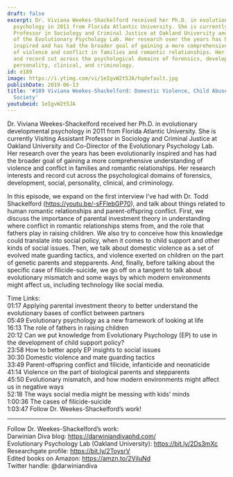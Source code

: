 ```yaml
---
draft: false
excerpt: Dr. Viviana Weekes-Shackelford received her Ph.D. in evolutionary developmental
  psychology in 2011 from Florida Atlantic University. She is currently Visiting Assistant
  Professor in Sociology and Criminal Justice at Oakland University and Co-Director
  of the Evolutionary Psychology Lab. Her research over the years has been evolutionarily
  inspired and has had the broader goal of gaining a more comprehensive understanding
  of violence and conflict in families and romantic relationships. Her research interests
  and record cut across the psychological domains of forensics, development, social,
  personality, clinical, and criminology.
id: e189
image: https://i.ytimg.com/vi/1eIgvW2t5JA/hqdefault.jpg
publishDate: 2019-06-13
title: '#189 Viviana Weekes-Shackelford: Domestic Violence, Child Abuse, And Modern
  Society'
youtubeid: 1eIgvW2t5JA
---
```

Dr. Viviana Weekes-Shackelford received her Ph.D. in evolutionary developmental psychology in 2011 from Florida Atlantic University. She is currently Visiting Assistant Professor in Sociology and Criminal Justice at Oakland University and Co-Director of the Evolutionary Psychology Lab. Her research over the years has been evolutionarily inspired and has had the broader goal of gaining a more comprehensive understanding of violence and conflict in families and romantic relationships. Her research interests and record cut across the psychological domains of forensics, development, social, personality, clinical, and criminology.

In this episode, we expand on the first interview I’ve had with Dr. Todd Shackelford (https://youtu.be/-sFFlebGP70), and talk about things related to human romantic relationships and parent-offspring conflict. First, we discuss the importance of parental investment theory in understanding where conflict in romantic relationships stems from, and the role that fathers play in raising children. We also try to conceive how this knowledge could translate into social policy, when it comes to child support and other kinds of social issues. Then, we talk about domestic violence as a set of evolved mate guarding tactics, and violence exerted on children on the part of genetic parents and stepparents. And, finally, before talking about the specific case of filicide-suicide, we go off on a tangent to talk about evolutionary mismatch and some ways by which modern environments might affect us, including technology like social media. 

Time Links:  
01:17  Applying parental investment theory to better understand the evolutionary bases of conflict between partners  
05:49  Evolutionary psychology as a new framework of looking at life                                             
16:13  The role of fathers in raising children                                      
20:12  Can we put knowledge from Evolutionary Psychology (EP) to use in the development of child support policy?                                                  
23:58  How to better apply EP insights to social issues                                         
30:30  Domestic violence and mate guarding tactics                                    
33:49  Parent-offspring conflict and filicide, infanticide and neonaticide                        
41:14  Violence on the part of biological parents and stepparents               
45:50  Evolutionary mismatch, and how modern environments might affect us in negative ways     
52:18  The ways social media might be messing with kids’ minds  
1:00:36  The cases of filicide-suicide    
1:03:47  Follow Dr. Weekes-Shackelford’s work!

---

Follow Dr. Weekes-Shackelford’s work:  
Darwinian Diva blog: https://darwiniandivaphd.com/  
Evolutionary Psychology Lab (Oakland University): https://bit.ly/2Ds3mXc  
Researchgate profile: https://bit.ly/2ToysrV  
Edited books on Amazon: https://amzn.to/2ViluNd  
Twitter handle: @darwiniandiva
